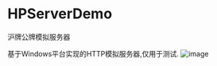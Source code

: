 # HPServerDemo
沪牌公牌模拟服务器


基于Windows平台实现的HTTP模拟服务器,仅用于测试.
![image](https://github.com/thinkSJ/HPServerDemo/blob/main/test1.png)
